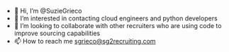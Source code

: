 - 👋 Hi, I’m @SuzieGrieco
- 👀 I’m interested in contacting cloud engineers and python developers
- 💞️ I’m looking to collaborate with other recruiters who are using code to improve sourcing capabilities
- 📫 How to reach me sgrieco@sg2recruiting.com

<!---
SuzieGrieco/SuzieGrieco is a ✨ special ✨ repository because its `README.md` (this file) appears on your GitHub profile.
You can click the Preview link to take a look at your changes.
--->
